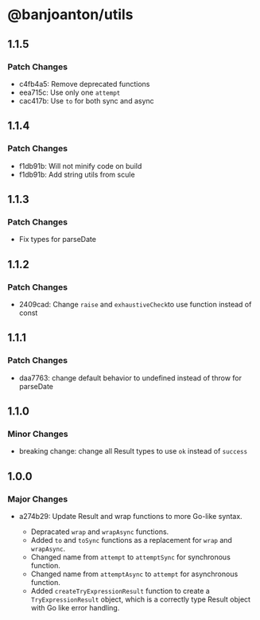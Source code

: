 # @banjoanton/utils

## 1.1.5

### Patch Changes

- c4fb4a5: Remove deprecated functions
- eea715c: Use only one `attempt`
- cac417b: Use `to` for both sync and async

## 1.1.4

### Patch Changes

- f1db91b: Will not minify code on build
- f1db91b: Add string utils from scule

## 1.1.3

### Patch Changes

- Fix types for parseDate

## 1.1.2

### Patch Changes

- 2409cad: Change `raise` and `exhaustiveCheck`to use function instead of const

## 1.1.1

### Patch Changes

- daa7763: change default behavior to undefined instead of throw for parseDate

## 1.1.0

### Minor Changes

- breaking change: change all Result types to use `ok` instead of `success`

## 1.0.0

### Major Changes

- a274b29: Update Result and wrap functions to more Go-like syntax.

  - Depracated `wrap` and `wrapAsync` functions.
  - Added `to` and `toSync` functions as a replacement for `wrap` and `wrapAsync`.
  - Changed name from `attempt` to `attemptSync` for synchronous function.
  - Changed name from `attemptAsync` to `attempt` for asynchronous function.
  - Added `createTryExpressionResult` function to create a `TryExpressionResult` object, which is a correctly type Result object with Go like error handling.
